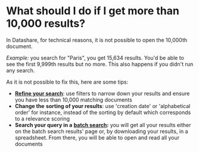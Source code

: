 # What should I do if I get more than 10,000 results?

In Datashare, for technical reasons, it is not possible to open the 10,000th document.

_Example:_ you search for "Paris", you get 15,634 results. You'd be able to see the first 9,999th results but no more. This also happens if you didn't run any search.

As it is not possible to fix this, here are some tips:

* [**Refine your search**](../../filter-documents.md): use filters to narrow down your results and ensure you have less than 10,000 matching documents
* **Change the** **sorting of your results**: use 'creation date' or 'alphabetical order' for instance, instead of the sorting by default which corresponds to a relevance scoring
* **Search your query in a** [**batch search**](../../batch-search-documents.md)**:** you will get all your results either on the batch search results' page or, by downloading your results, in a spreadsheet. From there, you will be able to open and read all your documents
